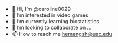 - 👋 Hi, I’m @caroline0029
- 👀 I’m interested in video games
- 🌱 I’m currently learning biostatistics
- 💞️ I’m looking to collaborate on ...
- 📫 How to reach me hemengsh@usc.edu

<!---
caroline0029/caroline0029 is a ✨ special ✨ repository because its `README.md` (this file) appears on your GitHub profile.
You can click the Preview link to take a look at your changes.
--->
